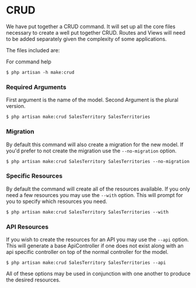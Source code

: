 # CRUD
We have put together a CRUD command. It will set up all the core files necessary to create a well put together CRUD. Routes and Views will need to be added separately given the complexity of some applications.

The files included are:


For command help
```shell
$ php artisan -h make:crud
```

### Required Arguments
First argument is the name of the model. Second Argument is the plural version.
```shell
$ php artisan make:crud SalesTerritory SalesTerritories
```

### Migration
By default this command will also create a migration for the new model. If you'd prefer to not create the migration use the `--no-migration` option.
```shell
$ php artisan make:crud SalesTerritory SalesTerritories --no-migration
```

### Specific Resources
By default the command will create all of the resources available. If you only need a few resources you may use the `--with` option. This will prompt for you to specify which resources you need.
```shell
$ php artisan make:crud SalesTerritory SalesTerritories --with
```

### API Resources
If you wish to create the resources for an API you may use the `--api` option. This will generate a base ApiController if one does not exist along with an api specific controller on top of the normal controller for the model.
```shell
$ php artisan make:crud SalesTerritory SalesTerritories --api
```

All of these options may be used in conjunction with one another to produce the desired resources.